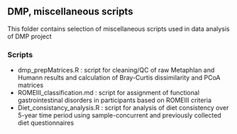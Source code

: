 ## DMP, miscellaneous scripts

This folder contains selection of miscellaneous scripts used in data analysis of DMP project 

### Scripts

- dmp_prepMatrices.R : script for cleaning/QC of raw Metaphlan and Humann results and calculation of Bray-Curtis dissimilarity and PCoA matrices
- ROMEIII_classification.md : script for assignment of functional gastrointestinal disorders in participants based on ROMEIII criteria
- Diet_consistancy_analysis.R : script for analysis of diet consistency over 5-year time period using sample-concurrent and previously collected diet questionnaires
